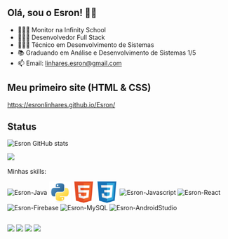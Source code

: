 ## Olá, sou o Esron! 👋😎

- 👨🏽‍🏫 Monitor na Infinity School
- 🧑🏽‍💻 Desenvolvedor Full Stack
- 👨🏽‍🎓 Técnico em Desenvolvimento de Sistemas
- 📚 Graduando em Análise e Desenvolvimento de Sistemas 1/5
- 📫 Email: linhares.esron@gmail.com

## Meu primeiro site (HTML & CSS)

https://esronlinhares.github.io/Esron/

## Status
![Esron GitHub stats](https://github-readme-stats.vercel.app/api?username=esronlinhares&show_icons=true&theme=github_dark)

<img height="130em" src="https://github-readme-stats.vercel.app/api/top-langs/?username=esronlinhares&layout=compact&langs_count=7&theme=github_dark"/>

Minhas skills:
<div style="display: inline_block">
  <img align="center" alt="Esron-Java" height="50" width="50" src="https://cdn.jsdelivr.net/gh/devicons/devicon/icons/java/java-original.svg">
  <img align="center" alt="Esron-Python" height="50" width="50" src="https://raw.githubusercontent.com/devicons/devicon/master/icons/python/python-original.svg">
  <img align="center" alt="Esron-HTML" height="50" width="50" src="https://raw.githubusercontent.com/devicons/devicon/master/icons/html5/html5-original.svg">
  <img align="center" alt="Esron-CSS" height="50" width="50" src="https://raw.githubusercontent.com/devicons/devicon/master/icons/css3/css3-original.svg">
  <img align="center" alt="Esron-Javascript" height="50" width="50" src="https://cdn.jsdelivr.net/gh/devicons/devicon/icons/javascript/javascript-plain.svg">
  <img align="center" alt="Esron-React" height="50" width="50" src="https://cdn.jsdelivr.net/gh/devicons/devicon@latest/icons/react/react-original.svg">
  <img align="center" alt="Esron-Firebase" height="50" width="50" src="https://cdn.jsdelivr.net/gh/devicons/devicon@latest/icons/firebase/firebase-original.svg">
  <img align="center" alt="Esron-MySQL" height="50" width="50" src="https://cdn.jsdelivr.net/gh/devicons/devicon@latest/icons/mysql/mysql-original.svg">
  <img align="center" alt="Esron-AndroidStudio" height="50" width="50" src="https://cdn.jsdelivr.net/gh/devicons/devicon@latest/icons/androidstudio/androidstudio-original.svg">
</div>

##

<div> 
  <a href="https://www.youtube.com/@esron/videos" target="_blank"><img src="https://img.shields.io/badge/YouTube-FF0000?style=for-the-badge&logo=youtube&logoColor=white" target="_blank"></a>
  <a href="https://www.instagram.com/esronlinhares/" target="_blank"><img src="https://img.shields.io/badge/-Instagram-%23E4405F?style=for-the-badge&logo=instagram&logoColor=white" target="_blank"></a>
  <a href = "mailto:esron2011@gmail.com"><img src="https://img.shields.io/badge/-Gmail-%23333?style=for-the-badge&logo=gmail&logoColor=white" target="_blank"></a>
  <a href="https://www.linkedin.com/in/esron-linhares-4579231b9/" target="_blank"><img src="https://img.shields.io/badge/-LinkedIn-%230077B5?style=for-the-badge&logo=linkedin&logoColor=white" target="_blank"></a> 
  
</div>
